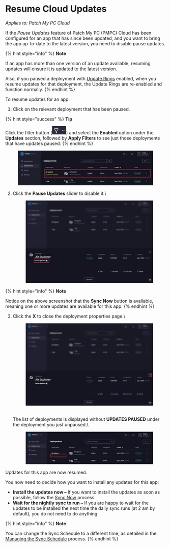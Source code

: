 # Resume Cloud Updates

_Applies to: Patch My PC Cloud_

If the _Pause Updates_ feature of Patch My PC (PMPC) Cloud has been configured for an app that has since been updated, and you want to bring the app up-to-date to the latest version, you need to disable pause updates.

{% hint style="info" %}
**Note**

If an app has more than one version of an update available, resuming updates will ensure it is updated to the latest version.

Also, if you paused a deployment with [Update Rings](../cloud-update-rings/) enabled, when you resume updates for that deployment, the Update Rings are re-enabled and function normally.
{% endhint %}

To resume updates for an app:

1. Click on the relevant deployment that has been paused.

{% hint style="success" %}
**Tip**

Click the filter button (![](<../../../.gitbook/assets/image (2513).png>)) and select the **Enabled** option under the **Updates** section, followed by **Apply Filters** to see just those deployments that have updates paused.&#x20;
{% endhint %}

<figure><img src="../../../.gitbook/assets/image (2000).png" alt="Clicking on the relevant successful deployment which has been paused for updates"><figcaption></figcaption></figure>

2.  Click the **Pause Updates** slider to disable it.\


    <figure><img src="../../../.gitbook/assets/image (2001).png" alt="Clicking the “Pause Updates” slider "><figcaption></figcaption></figure>

{% hint style="info" %}
**Note**

Notice on the above screenshot that the **Sync Now** button is available, meaning one or more updates are available for this app.
{% endhint %}

3.  Click the **X** to close the deployment properties page.\


    <figure><img src="../../../.gitbook/assets/image (2002).png" alt="Clicking “X” to close the deployment properties page"><figcaption></figcaption></figure>

    \
    The list of deployments is displayed without **UPDATES PAUSED** under the deployment you just unpaused.\


    <figure><img src="../../../.gitbook/assets/image (2003).png" alt="&#x22;UPDATES PAUSED&#x22; no longer under the deployment name."><figcaption></figcaption></figure>

Updates for this app are now resumed.

You now need to decide how you want to install any updates for this app:

* **Install the updates now –** If you want to install the updates as soon as possible, follow the [Sync Now](sync-now-cloud-feature.md) process.
* **Wait for the nightly sync to run –** If you are happy to wait for the updates to be installed the next time the daily sync runs (at 2 am by default), you do not need to do anything.

{% hint style="info" %}
**Note**

You can change the Sync Schedule to a different time, as detailed in the [Managing the Sync Schedule](../../cloud-administration/manage-the-sync-schedule-in-cloud.md) process.
{% endhint %}
